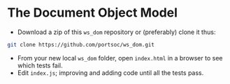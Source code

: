 # The Document Object Model

* Download a zip of this `ws_dom` repository or (preferably) clone it thus:
```bash
git clone https://github.com/portsoc/ws_dom.git
```
*  From your new local `ws_dom` folder, open `index.html` in a browser to see which tests fail.
*  Edit `index.js`; improving and adding code until all the tests pass.
